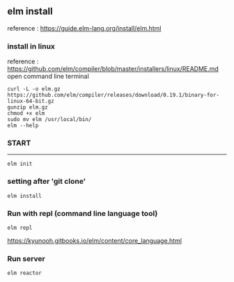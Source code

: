 ## elm install
reference : https://guide.elm-lang.org/install/elm.html

### install in linux
reference : https://github.com/elm/compiler/blob/master/installers/linux/README.md
open command line terminal
```
curl -L -o elm.gz https://github.com/elm/compiler/releases/download/0.19.1/binary-for-linux-64-bit.gz
gunzip elm.gz
chmod +x elm
sudo mv elm /usr/local/bin/
elm --help
```

### START
-----
```
elm init
```

### setting after 'git clone'
```
elm install
```

### Run with repl (command line language tool)
```
elm repl
```
https://kyunooh.gitbooks.io/elm/content/core_language.html

### Run server
```
elm reactor
```
